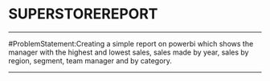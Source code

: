 # SUPERSTOREREPORT
---
#ProblemStatement:Creating a simple report on powerbi which shows the manager with the highest and lowest sales, sales made by year, sales by region, segment, team manager and by category.

---


